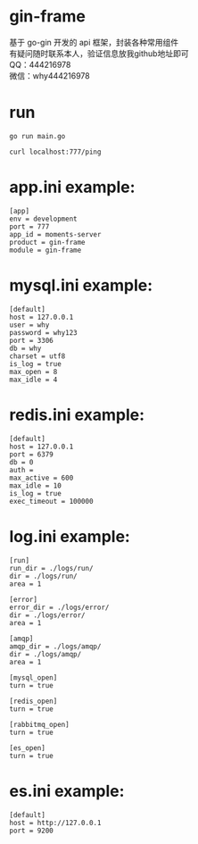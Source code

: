 <!--
 * @Descripttion:
 * @Author: weihaoyu
-->

# gin-frame

基于 go-gin 开发的 api 框架，封装各种常用组件
<br>
有疑问随时联系本人，验证信息放我github地址即可
<br>
QQ：444216978
<br>
微信：why444216978
<br>

# run

```
go run main.go

curl localhost:777/ping
```

# app.ini example:

```
[app]
env = development
port = 777
app_id = moments-server
product = gin-frame
module = gin-frame
```

# mysql.ini example:

```
[default]
host = 127.0.0.1
user = why
password = why123
port = 3306
db = why
charset = utf8
is_log = true
max_open = 8
max_idle = 4
```

# redis.ini example:

```
[default]
host = 127.0.0.1
port = 6379
db = 0
auth =
max_active = 600
max_idle = 10
is_log = true
exec_timeout = 100000
```

# log.ini example:

```
[run]
run_dir = ./logs/run/
dir = ./logs/run/
area = 1

[error]
error_dir = ./logs/error/
dir = ./logs/error/
area = 1

[amqp]
amqp_dir = ./logs/amqp/
dir = ./logs/amqp/
area = 1

[mysql_open]
turn = true

[redis_open]
turn = true

[rabbitmq_open]
turn = true

[es_open]
turn = true
```

# es.ini example:

```
[default]
host = http://127.0.0.1
port = 9200
```
